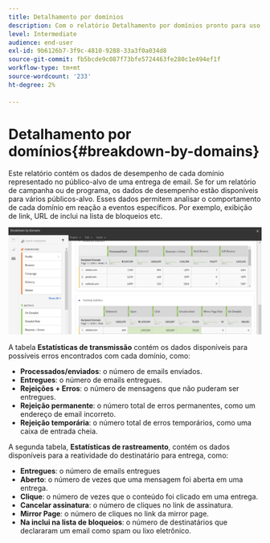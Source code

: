 ```yaml
---
title: Detalhamento por domínios
description: Com o relatório Detalhamento por domínios pronto para uso, saiba mais sobre os dados de desempenho de seus deliveries dependendo do domínio de cada cliente.
level: Intermediate
audience: end-user
exl-id: 9b6126b7-3f9c-4810-9288-33a3f0a034d8
source-git-commit: fb5bcde9c087f73bfe5724463fe280c1e494ef1f
workflow-type: tm+mt
source-wordcount: '233'
ht-degree: 2%

---
```


# Detalhamento por domínios{#breakdown-by-domains}

Este relatório contém os dados de desempenho de cada domínio representado no público-alvo de uma entrega de email. Se for um relatório de campanha ou de programa, os dados de desempenho estão disponíveis para vários públicos-alvo. Esses dados permitem analisar o comportamento de cada domínio em reação a eventos específicos. Por exemplo, exibição de link, URL de inclui na lista de bloqueios etc.

![](assets/delivery_reports_6.png)

A tabela **Estatísticas de transmissão** contém os dados disponíveis para possíveis erros encontrados com cada domínio, como:

* **Processados/enviados**: o número de emails enviados.
* **Entregues**: o número de emails entregues.
* **Rejeições + Erros**: o número de mensagens que não puderam ser entregues.
* **Rejeição permanente**: o número total de erros permanentes, como um endereço de email incorreto.
* **Rejeição temporária**: o número total de erros temporários, como uma caixa de entrada cheia.

A segunda tabela, **Estatísticas de rastreamento**, contém os dados disponíveis para a reatividade do destinatário para entrega, como:

* **Entregues**: o número de emails entregues
* **Aberto**: o número de vezes que uma mensagem foi aberta em uma entrega.
* **Clique**: o número de vezes que o conteúdo foi clicado em uma entrega.
* **Cancelar assinatura**: o número de cliques no link de assinatura.
* **Mirror Page**: o número de cliques no link da mirror page.
* **Na inclui na lista de bloqueios**: o número de destinatários que declararam um email como spam ou lixo eletrônico.
